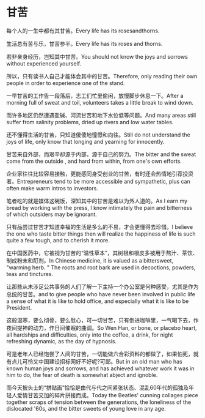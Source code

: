 # 甘苦

<p><span class="chinese">每个人的一生中都有其甘苦。</span><span class="english">Every life has its rosesandthorns.</span></p>

<p><span class="chinese">生活总有苦与乐，甘苦参半。</span><span class="english">Every life has its roses and thorns.</span></p>

<p><span class="chinese">若非亲身经历，岂知其中甘苦。</span><span class="english">You should not know the joys and sorrows without experienced yourself.</span></p>

<p><span class="chinese">所以，只有读书人自己才能体会其中的甘苦。</span><span class="english">Therefore, only reading their own people in order to experience one of the stand.</span></p>

<p><span class="chinese">一早甘苦的工作告一段落后，志工们忙里偷闲，放慢脚步休息一下。</span><span class="english">After a morning full of sweat and toil, volunteers takes a little break to wind down.</span></p>

<p><span class="chinese">而许多地区仍然遭遇盐碱、河流甘苦和地下水位低等问题。</span><span class="english">And many areas still suffer from salinity problems, dried up rivers and low water tables.</span></p>

<p><span class="chinese">还不懂得生活的甘苦，只知道傻傻地憧憬和向往。</span><span class="english">Still do not understand the joys of life, only know that longing and yearning for innocently.</span></p>

<p><span class="chinese">甘苦来自外部，而艰辛却源于内部，源于自己的努力。</span><span class="english">The bitter and the sweat come from the outside , and hard from within, from one's own efforts.</span></p>

<p><span class="chinese">企业家往往比较容易接触，更能感同身受创业的甘苦，有时还会热情地引荐投资者。</span><span class="english">Entrepreneurs tend to be more accessible and sympathetic, plus can often make warm intros to investors.</span></p>

<p><span class="chinese">笔者吃的就是媒体这碗饭，深知其中的甘苦是难以为外人道的。</span><span class="english">As I earn my bread by working with the press, I know intimately the pain and bitterness of which outsiders may be ignorant.</span></p>

<p><span class="chinese">只有品尝过甘苦才知道幸福的生活是多么的不易，才会更懂得去珍惜。</span><span class="english">I believe the one who taste bitter things then will realize the happiness of life is such quite a few tough, and to cherish it more.</span></p>

<p><span class="chinese">在中国医药中，它被视为甘苦的“温性草本”，其树根和根皮多被用于熬汁、茶饮、制成粉末和酊剂。</span><span class="english">In Chinese medicine, it is valued as a bittersweet, "warming herb. " The roots and root bark are used in decoctions, powders, teas and tinctures.</span></p>

<p><span class="chinese">让那些从未涉足公共事务的人们了解一下主持一个办公室是何种感受，尤其是作为总统的甘苦。</span><span class="english">and to give people who have never been involved in public life a sense of what it is like to hold office, and especially what it is like to be President.</span></p>

<p><span class="chinese">这般温寒，要么彻骨，要么慰心，可一切甘苦，只有倒进咖啡里，一气喝下去，作夜间提神的动力，作日间催眠的曲调。</span><span class="english">So Wen Han, or bone, or placebo heart, all hardships and difficulties, only into the coffee, a drink, for night refreshing dynamic, as the day of hypnosis.</span></p>

<p><span class="chinese">可是老年人已经饱尝了人间的甘苦，一切能做六合彩资料的都做了，如果怕死，就有点儿可怜又中国建设招标网好不好呢?可鄙。</span><span class="english">But in an old man who has known human joys and sorrows, and has achieved whatever work it was in him to do, the fear of death is somewhat abject and ignoble.</span></p>

<p><span class="chinese">而今天披头士的“拼贴画”恰恰是由代与代之间紧张状态、混乱60年代的孤独及年轻人爱情甘苦交加的碎片拼接而成。</span><span class="english">Today the Beatles' cunning collages piece together scraps of tension between the generations, the loneliness of the dislocated '60s, and the bitter sweets of young love in any age.</span></p>

